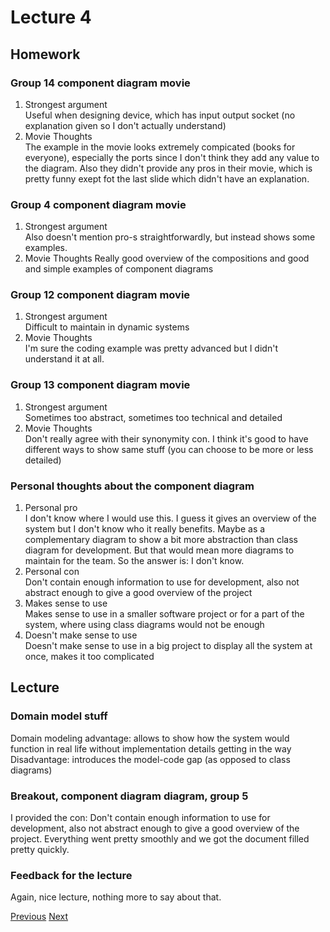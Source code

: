 # Lecture 4
## Homework
### Group 14 component diagram movie
1. Strongest argument  
Useful when designing device, which has input output socket (no explanation given so I don't actually understand)
2. Movie Thoughts  
The example in the movie looks extremely compicated (books for everyone), especially the ports since I don't think they add any value to the diagram. Also they didn't provide any pros in their movie, which is pretty funny exept fot the last slide which didn't have an explanation.

### Group 4 component diagram movie
1. Strongest argument  
Also doesn't mention pro-s straightforwardly, but instead shows some examples.
2. Movie Thoughts
Really good overview of the compositions and good and simple examples of component diagrams
### Group 12 component diagram movie
1. Strongest argument  
Difficult to maintain in dynamic systems
2. Movie Thoughts  
I'm sure the coding example was pretty advanced but I didn't understand it at all. 
### Group 13 component diagram movie
1. Strongest argument  
Sometimes too abstract, sometimes too technical and detailed
2. Movie Thoughts  
Don't really agree with their synonymity con. I think it's good to have different ways to show same stuff (you can choose to be more or less detailed)
### Personal thoughts about the component diagram  
1. Personal pro  
I don't know where I would use this. I guess it gives an overview of the system but I don't know who it really benefits. Maybe as a complementary diagram to show a bit more abstraction than class diagram for development. But that would mean more diagrams to maintain for the team. So the answer is: I don't know.
2. Personal con  
Don't contain enough information to use for development, also not abstract enough to give a good overview of the project
3. Makes sense to use  
Makes sense to use in a smaller software project or for a part of the system, where using class diagrams would not be enough
4. Doesn't make sense to use  
Doesn't make sense to use in a big project to display all the system at once, makes it too complicated

## Lecture
### Domain model stuff
Domain modeling advantage: allows to show how the system would function in real life without
implementation details getting in the way
Disadvantage: introduces the model-code gap (as opposed to class diagrams)

### Breakout, component diagram diagram, group 5
I provided the con: Don't contain enough information to use for development, also not abstract enough to give a good overview of the project. Everything went pretty smoothly and we got the document filled pretty quickly.


### Feedback for the lecture
Again, nice lecture, nothing more to say about that.

[Previous](../Reflections/lecture3.md) [Next](../Reflections/lecture5.md)